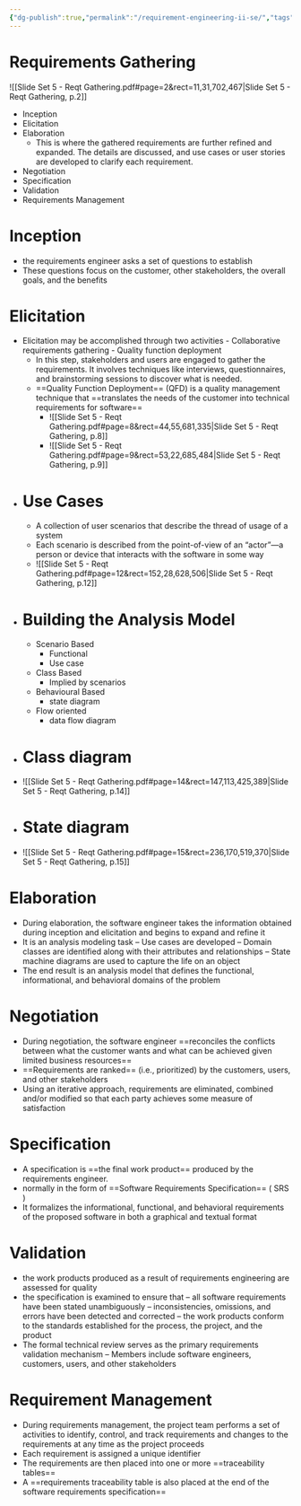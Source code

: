 ```yaml
---
{"dg-publish":true,"permalink":"/requirement-engineering-ii-se/","tags":["notes"],"created":"2024-09-25T18:05:02.566+05:30","updated":"2024-09-25T23:23:44.040+05:30"}
---
```


# Requirements Gathering
![[Slide Set 5 - Reqt Gathering.pdf#page=2&rect=11,31,702,467|Slide Set 5 - Reqt Gathering, p.2]]
- Inception
- Elicitation
- Elaboration
	- This is where the gathered requirements are further refined and expanded. The details are discussed, and use cases or user stories are developed to clarify each requirement.
- Negotiation
- Specification
- Validation
- Requirements Management

# Inception
- the requirements engineer asks a set of questions to establish
- These questions focus on the customer, other stakeholders, the overall goals, and the benefits

# Elicitation
- Elicitation may be accomplished through two activities 
		- Collaborative requirements gathering 
		- Quality function deployment
	- In this step, stakeholders and users are engaged to gather the requirements. It involves techniques like interviews, questionnaires, and brainstorming sessions to discover what is needed.
	- ==Quality Function Deployment== (QFD) is a quality management technique that ==translates the needs of the customer into technical requirements for software==
		- ![[Slide Set 5 - Reqt Gathering.pdf#page=8&rect=44,55,681,335|Slide Set 5 - Reqt Gathering, p.8]]
		- ![[Slide Set 5 - Reqt Gathering.pdf#page=9&rect=53,22,685,484|Slide Set 5 - Reqt Gathering, p.9]]
- # Use Cases
	- A collection of user scenarios that describe the thread of usage of a system
	- Each scenario is described from the point-of-view of an “actor”—a person or device that interacts with the software in some way
	- ![[Slide Set 5 - Reqt Gathering.pdf#page=12&rect=152,28,628,506|Slide Set 5 - Reqt Gathering, p.12]]
- # Building the Analysis Model
	- Scenario Based
		- Functional
		- Use case
	- Class Based
		- Implied by scenarios
	- Behavioural Based
		- state diagram
	- Flow oriented
		- data flow diagram
- # Class diagram
- ![[Slide Set 5 - Reqt Gathering.pdf#page=14&rect=147,113,425,389|Slide Set 5 - Reqt Gathering, p.14]]
- # State diagram
- ![[Slide Set 5 - Reqt Gathering.pdf#page=15&rect=236,170,519,370|Slide Set 5 - Reqt Gathering, p.15]]

# Elaboration
- During elaboration, the software engineer takes the information obtained during inception and elicitation and begins to expand and refine it
- It is an analysis modeling task 
	– Use cases are developed 
	– Domain classes are identified along with their attributes and relationships 
	– State machine diagrams are used to capture the life on an object
- The end result is an analysis model that defines the functional, informational, and behavioral domains of the problem

# Negotiation
- During negotiation, the software engineer ==reconciles the conflicts between what the customer wants and what can be achieved given limited business resources== 
- ==Requirements are ranked== (i.e., prioritized) by the customers, users, and other stakeholders
- Using an iterative approach, requirements are eliminated, combined and/or modified so that each party achieves some measure of satisfaction

# Specification 
- A specification is ==the final work product== produced by the requirements engineer.
- normally in the form of ==Software Requirements Specification== ( SRS )
- It formalizes the informational, functional, and behavioral requirements of the proposed software in both a graphical and textual format

# Validation
- the work products produced as a result of requirements engineering are assessed for quality
- the specification is examined to ensure that
	 – all software requirements have been stated unambiguously 
	 – inconsistencies, omissions, and errors have been detected and corrected 
	 – the work products conform to the standards established for the process, the project, and the product
 - The formal technical review serves as the primary requirements validation mechanism 
	 – Members include software engineers, customers, users, and other stakeholders

# Requirement Management
- During requirements management, the project team performs a set of activities to identify, control, and track requirements and changes to the requirements at any time as the project proceeds
- Each requirement is assigned a unique identifier 
- The requirements are then placed into one or more ==traceability tables==
- A ==requirements traceability table is also placed at the end of the software requirements specification==